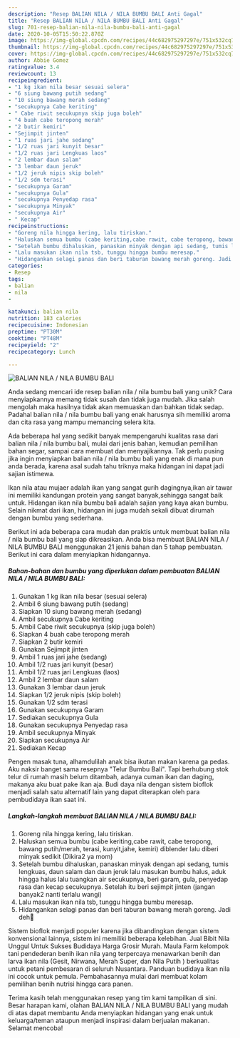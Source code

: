 ```yaml
---
description: "Resep BALIAN NILA / NILA BUMBU BALI Anti Gagal"
title: "Resep BALIAN NILA / NILA BUMBU BALI Anti Gagal"
slug: 701-resep-balian-nila-nila-bumbu-bali-anti-gagal
date: 2020-10-05T15:50:22.870Z
image: https://img-global.cpcdn.com/recipes/44c682975297297e/751x532cq70/balian-nila-nila-bumbu-bali-foto-resep-utama.jpg
thumbnail: https://img-global.cpcdn.com/recipes/44c682975297297e/751x532cq70/balian-nila-nila-bumbu-bali-foto-resep-utama.jpg
cover: https://img-global.cpcdn.com/recipes/44c682975297297e/751x532cq70/balian-nila-nila-bumbu-bali-foto-resep-utama.jpg
author: Abbie Gomez
ratingvalue: 3.4
reviewcount: 13
recipeingredient:
- "1 kg ikan nila besar sesuai selera"
- "6 siung bawang putih sedang"
- "10 siung bawang merah sedang"
- "secukupnya Cabe keriting"
- " Cabe riwit secukupnya skip juga boleh"
- "4 buah cabe teropong merah"
- "2 butir kemiri"
- "Sejimpit jinten"
- "1 ruas jari jahe sedang"
- "1/2 ruas jari kunyit besar"
- "1/2 ruas jari Lengkuas laos"
- "2 lembar daun salam"
- "3 lembar daun jeruk"
- "1/2 jeruk nipis skip boleh"
- "1/2 sdm terasi"
- "secukupnya Garam"
- "secukupnya Gula"
- "secukupnya Penyedap rasa"
- "secukupnya Minyak"
- "secukupnya Air"
- " Kecap"
recipeinstructions:
- "Goreng nila hingga kering, lalu tiriskan."
- "Haluskan semua bumbu (cabe keriting,cabe rawit, cabe teropong, bawang putih/merah, terasi, kunyit,jahe, kemiri) diblender lalu diberi minyak sedikit (Dikira2 ya mom)"
- "Setelah bumbu dihaluskan, panaskan minyak dengan api sedang, tumis lengkuas, daun salam dan daun jeruk lalu masukan bumbu halus, aduk hingga halus lalu tuangkan air secukupnya, beri garam, gula, penyedap rasa dan kecap secukupnya. Setelah itu beri sejimpit jinten (jangan banyak2 nanti terlalu wangi)"
- "Lalu masukan ikan nila tsb, tunggu hingga bumbu meresap."
- "Hidangankan selagi panas dan beri taburan bawang merah goreng. Jadi deh🥰"
categories:
- Resep
tags:
- balian
- nila
- 

katakunci: balian nila  
nutrition: 183 calories
recipecuisine: Indonesian
preptime: "PT30M"
cooktime: "PT48M"
recipeyield: "2"
recipecategory: Lunch

---
```



![BALIAN NILA / NILA BUMBU BALI](https://img-global.cpcdn.com/recipes/44c682975297297e/751x532cq70/balian-nila-nila-bumbu-bali-foto-resep-utama.jpg)

Anda sedang mencari ide resep balian nila / nila bumbu bali yang unik? Cara menyiapkannya memang tidak susah dan tidak juga mudah. Jika salah mengolah maka hasilnya tidak akan memuaskan dan bahkan tidak sedap. Padahal balian nila / nila bumbu bali yang enak harusnya sih memiliki aroma dan cita rasa yang mampu memancing selera kita.

Ada beberapa hal yang sedikit banyak mempengaruhi kualitas rasa dari balian nila / nila bumbu bali, mulai dari jenis bahan, kemudian pemilihan bahan segar, sampai cara membuat dan menyajikannya. Tak perlu pusing jika ingin menyiapkan balian nila / nila bumbu bali yang enak di mana pun anda berada, karena asal sudah tahu triknya maka hidangan ini dapat jadi sajian istimewa.

Ikan nila atau mujaer adalah ikan yang sangat gurih dagingnya,ikan air tawar ini memiliki kandungan protein yang sangat banyak,sehingga sangat baik untuk. Hidangan ikan nila bumbu bali adalah sajian yang kaya akan bumbu. Selain nikmat dari ikan, hidangan ini juga mudah sekali dibuat dirumah dengan bumbu yang sederhana.


Berikut ini ada beberapa cara mudah dan praktis untuk membuat balian nila / nila bumbu bali yang siap dikreasikan. Anda bisa membuat BALIAN NILA / NILA BUMBU BALI menggunakan 21 jenis bahan dan 5 tahap pembuatan. Berikut ini cara dalam menyiapkan hidangannya.

<!--inarticleads1-->

##### Bahan-bahan dan bumbu yang diperlukan dalam pembuatan BALIAN NILA / NILA BUMBU BALI:

1. Gunakan 1 kg ikan nila besar (sesuai selera)
1. Ambil 6 siung bawang putih (sedang)
1. Siapkan 10 siung bawang merah (sedang)
1. Ambil secukupnya Cabe keriting
1. Ambil  Cabe riwit secukupnya (skip juga boleh)
1. Siapkan 4 buah cabe teropong merah
1. Siapkan 2 butir kemiri
1. Gunakan Sejimpit jinten
1. Ambil 1 ruas jari jahe (sedang)
1. Ambil 1/2 ruas jari kunyit (besar)
1. Ambil 1/2 ruas jari Lengkuas (laos)
1. Ambil 2 lembar daun salam
1. Gunakan 3 lembar daun jeruk
1. Siapkan 1/2 jeruk nipis (skip boleh)
1. Gunakan 1/2 sdm terasi
1. Gunakan secukupnya Garam
1. Sediakan secukupnya Gula
1. Gunakan secukupnya Penyedap rasa
1. Ambil secukupnya Minyak
1. Siapkan secukupnya Air
1. Sediakan  Kecap


Pengen masak tuna, alhamdulilah anak bisa ikutan makan karena ga pedas. Aku naksir banget sama resepnya &#34;Telur Bumbu Bali&#34;. Tapi berhubung stok telur di rumah masih belum ditambah, adanya cuman ikan dan daging, makanya aku buat pake ikan aja. Budi daya nila dengan sistem bioflok menjadi salah satu alternatif lain yang dapat diterapkan oleh para pembudidaya ikan saat ini. 

<!--inarticleads2-->

##### Langkah-langkah membuat BALIAN NILA / NILA BUMBU BALI:

1. Goreng nila hingga kering, lalu tiriskan.
1. Haluskan semua bumbu (cabe keriting,cabe rawit, cabe teropong, bawang putih/merah, terasi, kunyit,jahe, kemiri) diblender lalu diberi minyak sedikit (Dikira2 ya mom)
1. Setelah bumbu dihaluskan, panaskan minyak dengan api sedang, tumis lengkuas, daun salam dan daun jeruk lalu masukan bumbu halus, aduk hingga halus lalu tuangkan air secukupnya, beri garam, gula, penyedap rasa dan kecap secukupnya. Setelah itu beri sejimpit jinten (jangan banyak2 nanti terlalu wangi)
1. Lalu masukan ikan nila tsb, tunggu hingga bumbu meresap.
1. Hidangankan selagi panas dan beri taburan bawang merah goreng. Jadi deh🥰


Sistem bioflok menjadi populer karena jika dibandingkan dengan sistem konvensional lainnya, sistem ini memiliki beberapa kelebihan. Jual Bibit Nila Unggul Untuk Sukses Budidaya Harga Grosir Murah. Maula Farm kelompok tani pendederan benih ikan nila yang terpercaya menawarkan benih dan larva ikan nila (Gesit, Nirwana, Merah Super, dan Nila Putih ) berkualitas untuk petani pembesaran di seluruh Nusantara. Panduan budidaya ikan nila ini cocok untuk pemula. Pembahasannya mulai dari membuat kolam pemilihan benih nutrisi hingga cara panen. 

Terima kasih telah menggunakan resep yang tim kami tampilkan di sini. Besar harapan kami, olahan BALIAN NILA / NILA BUMBU BALI yang mudah di atas dapat membantu Anda menyiapkan hidangan yang enak untuk keluarga/teman ataupun menjadi inspirasi dalam berjualan makanan. Selamat mencoba!
